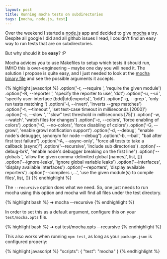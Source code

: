 ```yaml
---
layout: post
title: Running mocha tests on subdirectories
tags: [mocha, node.js, test]
---
```


Over the weekend I started a [node.js][] app and decided to give [mocha][] a try. Despite all google I did and all github issues I read, I couldn't find an easy way to run tests that are on subdirectories.

But why should it be **easy**? :P

Mocha advices you to use Makefiles to setup which tests it should run, IMHO this is over-engineering – maybe one day you will need it.
The solution I propose is quite easy, and I just needed to look at the [mocha binary file][] and see the possible arguments it accepts.

{% highlight javascript %}
.option('-r, --require <name>', 'require the given module')
.option('-R, --reporter <name>', 'specify the reporter to use', 'dot')
.option('-u, --ui <name>', 'specify user-interface (bdd|tdd|exports)', 'bdd')
.option('-g, --grep <pattern>', 'only run tests matching <pattern>')
.option('-i, --invert', 'inverts --grep matches')
.option('-t, --timeout <ms>', 'set test-case timeout in milliseconds [2000]')
.option('-s, --slow <ms>', '"slow" test threshold in milliseconds [75]')
.option('-w, --watch', 'watch files for changes')
.option('-c, --colors', 'force enabling of colors')
.option('-C, --no-colors', 'force disabling of colors')
.option('-G, --growl', 'enable growl notification support')
.option('-d, --debug', "enable node's debugger, synonym for node --debug")
.option('-b, --bail', "bail after first test failure")
.option('-A, --async-only', "force all tests to take a callback (async)")
.option('--recursive', 'include sub directories')
.option('--debug-brk', "enable node's debugger breaking on the first line")
.option('--globals <names>', 'allow the given comma-delimited global [names]', list, [])
.option('--ignore-leaks', 'ignore global variable leaks')
.option('--interfaces', 'display available interfaces')
.option('--reporters', 'display available reporters')
.option('--compilers <ext>:<module>,...', 'use the given module(s) to compile files', list, [])
{% endhighlight %}

The ```--recursive``` option does what we need. So, one just needs to run mocha using this option and mocha will find all files under the test directory.

{% highlight bash %}
➜ mocha --recursive
{% endhighlight %}

In order to set this as a default argument, configure this on your ```test/mocha.opts``` file.

{% highlight bash %}
➜  cat test/mocha.opts
--recursive
{% endhighlight %}

This also works when running ```npm test```, as long as your ```package.json``` is configured properly:

{% highlight javascript %}
"scripts": {
  "test": "mocha"
}
{% endhighlight %}

[node.js]: http://nodejs.org/
[mocha]: http://visionmedia.github.com/mocha/
[mocha binary file]: https://github.com/visionmedia/mocha/blob/master/bin/_mocha
